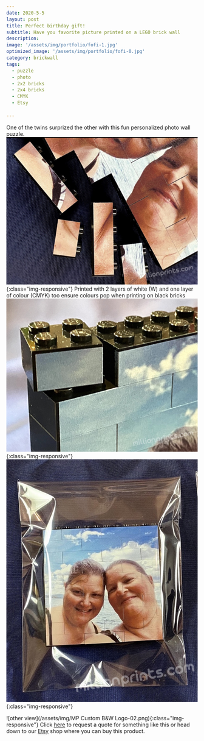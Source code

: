 ```yaml
---
date: 2020-5-5
layout: post
title: Perfect birthday gift!
subtitle: Have you favorite picture printed on a LEGO brick wall
description: 
image: '/assets/img/portfolio/fofi-1.jpg'
optimized_image: '/assets/img/portfolio/fofi-0.jpg'
category: brickwall
tags:
  - puzzle
  - photo
  - 2x2 bricks
  - 2x4 bricks
  - CMYK
  - Etsy
 
---
```


One of the twins surprized the other with this fun personalized photo wall puzzle.
![Printed was is playable](/assets/img/portfolio/fofi-2.jpg){:class="img-responsive"}
Printed with 2 layers of white (W)  and one layer of colour (CMYK) too ensure colours pop when printing on black bricks
![Thin border all around](/assets/img/portfolio/fofi-3.jpg){:class="img-responsive"}
![Shipped assembled](/assets/img/portfolio/fofi-4.jpg){:class="img-responsive"}

![other view](/assets/img/MP Custom B&W Logo-02.png){:class="img-responsive"}
Click [here](https://millionprints.com/contact/) to request a quote for something like this or head down to our [Etsy](https://www.etsy.com/ca/listing/850964740/custom-photo-puzzle-printed-brick-wall) shop where you can buy this product.


